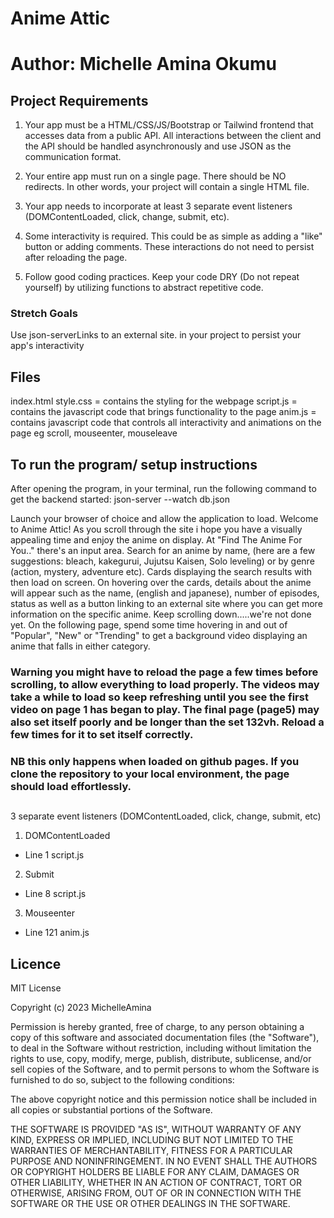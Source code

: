 # Anime Attic

# Author: Michelle Amina Okumu

## Project Requirements
1. Your app must be a HTML/CSS/JS/Bootstrap or Tailwind frontend that accesses data from a public API. All interactions between the client and the API should be handled asynchronously and use JSON as the communication format.

2. Your entire app must run on a single page. There should be NO redirects. In other words, your project will contain a single HTML file.

3. Your app needs to incorporate at least 3 separate event listeners (DOMContentLoaded, click, change, submit, etc).

4. Some interactivity is required. This could be as simple as adding a "like" button or adding comments. These interactions do not need to persist after reloading the page.

4. Follow good coding practices. Keep your code DRY (Do not repeat yourself) by utilizing functions to abstract repetitive code.

### Stretch Goals
Use json-serverLinks to an external site. in your project to persist your app's interactivity

## Files 
index.html 
style.css = contains the styling for the webpage 
script.js = contains the javascript code that brings functionality to the page 
anim.js = contains javascript code that controls all interactivity and animations on the page eg scroll, mouseenter, mouseleave 


## To run the program/ setup instructions 
After opening the program, in your terminal, run the following command to get the backend started:
          json-server --watch db.json

Launch your browser of choice and allow the application to load. Welcome to Anime Attic! As you scroll through the site i hope you have a visually appealing time and enjoy the anime on display. At "Find The Anime For You.." there's an input area. Search for an anime by name, (here are a few suggestions: bleach, kakegurui, Jujutsu Kaisen, Solo leveling) or by genre (action, mystery, adventure etc). Cards displaying the search results with then load on screen. On hovering over the cards, details about the anime will appear such as the name, (english and japanese), number of episodes, status as well as a button linking to an external site where you can get more information on the specific anime. Keep scrolling down.....we're not done yet. On the following page, spend some time hovering in and out of "Popular", "New" or "Trending" to get a background video displaying an anime that falls in either category.

### Warning you might have to reload the page a few times before scrolling, to allow everything to load properly. The videos may take a while to load so keep refreshing until you see the first video on page 1 has began to play. The final page (page5) may also set itself poorly and be longer than the set 132vh. Reload a few times for it to set itself correctly. 
### NB this only happens when loaded on github pages. If you clone the repository to your local environment, the page should load effortlessly. 

##
3 separate event listeners (DOMContentLoaded, click, change, submit, etc) 
1. DOMContentLoaded 
- Line 1 script.js
2. Submit 
- Line 8 script.js
3. Mouseenter
- Line 121 anim.js


## Licence 

MIT License

Copyright (c) 2023 MichelleAmina

Permission is hereby granted, free of charge, to any person obtaining a copy
of this software and associated documentation files (the "Software"), to deal
in the Software without restriction, including without limitation the rights
to use, copy, modify, merge, publish, distribute, sublicense, and/or sell
copies of the Software, and to permit persons to whom the Software is
furnished to do so, subject to the following conditions:

The above copyright notice and this permission notice shall be included in all
copies or substantial portions of the Software.

THE SOFTWARE IS PROVIDED "AS IS", WITHOUT WARRANTY OF ANY KIND, EXPRESS OR
IMPLIED, INCLUDING BUT NOT LIMITED TO THE WARRANTIES OF MERCHANTABILITY,
FITNESS FOR A PARTICULAR PURPOSE AND NONINFRINGEMENT. IN NO EVENT SHALL THE
AUTHORS OR COPYRIGHT HOLDERS BE LIABLE FOR ANY CLAIM, DAMAGES OR OTHER
LIABILITY, WHETHER IN AN ACTION OF CONTRACT, TORT OR OTHERWISE, ARISING FROM,
OUT OF OR IN CONNECTION WITH THE SOFTWARE OR THE USE OR OTHER DEALINGS IN THE
SOFTWARE.